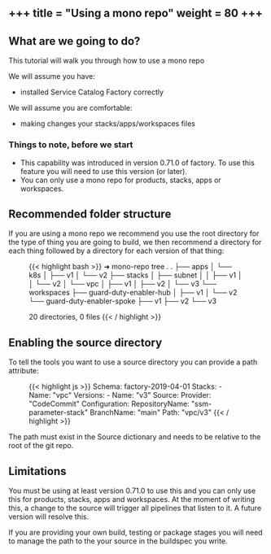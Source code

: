 +++
title = "Using a mono repo"
weight = 80
+++
---

## What are we going to do?

This tutorial will walk you through how to use a mono repo

We will assume you have:
 
 - installed Service Catalog Factory correctly

We will assume you are comfortable:
 - making changes your stacks/apps/workspaces files
 

### Things to note, before we start

- This capability was introduced in version 0.71.0 of factory.  To use this feature you will need to use this version (or
  later).
- You can only use a mono repo for products, stacks, apps or workspaces.

## Recommended folder structure

If you are using a mono repo we recommend you use the root directory for the type of thing you are going to build, we 
then recommend a directory for each thing followed by a directory for each version of that thing:


 <figure>
  {{< highlight bash >}}
➜  mono-repo tree .
.
├── apps
│     └── k8s
│         ├── v1
│         └── v2
├── stacks
│     ├── subnet
│     │     ├── v1
│     │     └── v2
│     └── vpc
│         ├── v1
│         ├── v2
│         └── v3
└── workspaces
    ├── guard-duty-enabler-hub
    │     ├── v1
    │     └── v2
    └── guard-duty-enabler-spoke
        ├── v1
        ├── v2
        └── v3

20 directories, 0 files
{{< / highlight >}}
 </figure>


## Enabling the source directory

To tell the tools you want to use a source directory you can provide a path attribute:

 <figure>
  {{< highlight js >}}
Schema: factory-2019-04-01
Stacks:
  - Name: "vpc"
    Versions:
      - Name: "v3"
        Source:
          Provider: "CodeCommit"
          Configuration:
            RepositoryName: "ssm-parameter-stack"
            BranchName: "main"
          Path: "vpc/v3"
  {{< / highlight >}}
 </figure>

The path must exist in the Source dictionary and needs to be relative to the root of the git repo.

## Limitations
You must be using at least version 0.71.0 to use this and you can only use this for products, stacks, apps and 
workspaces.  At the moment of writing this, a change to the source will trigger all pipelines that listen to it.  A 
future version will resolve this. 

If you are providing your own build, testing or package stages you will need to manage the path to the your source in 
the buildspec you write. 